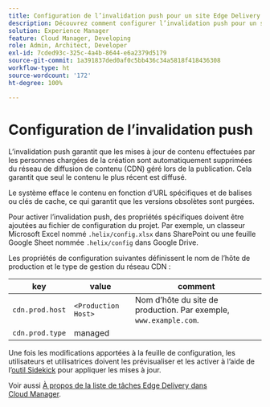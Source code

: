 ```yaml
---
title: Configuration de l’invalidation push pour un site Edge Delivery
description: Découvrez comment configurer l’invalidation push pour un site Edge Delivery afin d’assurer des mises à jour de contenu efficaces et un contrôle de la mise en cache.
solution: Experience Manager
feature: Cloud Manager, Developing
role: Admin, Architect, Developer
exl-id: 7cded93c-325c-4a4b-8644-e6a2379d5179
source-git-commit: 1a391837ded0af0c5bb436c34a5818f418436308
workflow-type: ht
source-wordcount: '172'
ht-degree: 100%

---
```


# Configuration de l’invalidation push

L’invalidation push garantit que les mises à jour de contenu effectuées par les personnes chargées de la création sont automatiquement supprimées du réseau de diffusion de contenu (CDN) géré lors de la publication. Cela garantit que seul le contenu le plus récent est diffusé.

Le système efface le contenu en fonction d’URL spécifiques et de balises ou clés de cache, ce qui garantit que les versions obsolètes sont purgées.

Pour activer l’invalidation push, des propriétés spécifiques doivent être ajoutées au fichier de configuration du projet. Par exemple, un classeur Microsoft Excel nommé `.helix/config.xlsx` dans SharePoint ou une feuille Google Sheet nommée `.helix/config` dans Google Drive.

Les propriétés de configuration suivantes définissent le nom de l’hôte de production et le type de gestion du réseau CDN :

| key | value | comment |
| --- | --- | --- |
| `cdn.prod.host` | `<Production Host>` | Nom d’hôte du site de production. Par exemple, `www.example.com`. |
| `cdn.prod.type` | managed |   |

Une fois les modifications apportées à la feuille de configuration, les utilisateurs et utilisatrices doivent les prévisualiser et les activer à l’aide de l’[outil Sidekick](/help/edge/docs/sidekick.md) pour appliquer les mises à jour.

Voir aussi [À propos de la liste de tâches Edge Delivery dans Cloud Manager](/help/implementing/cloud-manager/edge-delivery/introduction-to-edge-delivery-services.md#ed-todo-list).
